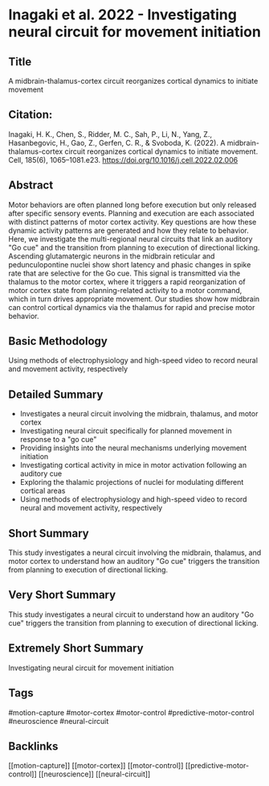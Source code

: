 
# Inagaki et al. 2022 - Investigating neural circuit for movement initiation

## Title

A midbrain-thalamus-cortex circuit reorganizes cortical dynamics to initiate movement


## Citation:

Inagaki, H. K., Chen, S., Ridder, M. C., Sah, P., Li, N., Yang, Z., Hasanbegovic, H., Gao, Z., Gerfen, C. R., & Svoboda, K. (2022). A midbrain-thalamus-cortex circuit reorganizes cortical dynamics to initiate movement. Cell, 185(6), 1065–1081.e23. https://doi.org/10.1016/j.cell.2022.02.006


## Abstract

Motor behaviors are often planned long before execution but only released after specific sensory events. Planning and execution are each associated with distinct patterns of motor cortex activity. Key questions are how these dynamic activity patterns are generated and how they relate to behavior. Here, we investigate the multi-regional neural circuits that link an auditory "Go cue" and the transition from planning to execution of directional licking. Ascending glutamatergic neurons in the midbrain reticular and pedunculopontine nuclei show short latency and phasic changes in spike rate that are selective for the Go cue. This signal is transmitted via the thalamus to the motor cortex, where it triggers a rapid reorganization of motor cortex state from planning-related activity to a motor command, which in turn drives appropriate movement. Our studies show how midbrain can control cortical dynamics via the thalamus for rapid and precise motor behavior.


## Basic Methodology

Using methods of electrophysiology and high-speed video to record neural and movement activity, respectively


## Detailed Summary

* Investigates a neural circuit involving the midbrain, thalamus, and motor cortex
* Investigating neural circuit specifically for planned movement in response to a "go cue"
* Providing insights into the neural mechanisms underlying movement initiation
* Investigating cortical activity in mice in motor activation following an auditory cue
* Exploring the thalamic projections of nuclei for modulating different cortical areas
* Using methods of electrophysiology and high-speed video to record neural and movement activity, respectively


## Short Summary

This study investigates a neural circuit involving the midbrain, thalamus, and motor cortex to understand how an auditory "Go cue" triggers the transition from planning to execution of directional licking.


## Very Short Summary

This study investigates a neural circuit to understand how an auditory "Go cue" triggers the transition from planning to execution of directional licking.


## Extremely Short Summary

Investigating neural circuit for movement initiation


## Tags

#motion-capture
#motor-cortex
#motor-control
#predictive-motor-control
#neuroscience
#neural-circuit


## Backlinks

[[motion-capture]]
[[motor-cortex]]
[[motor-control]]
[[predictive-motor-control]]
[[neuroscience]]
[[neural-circuit]]

